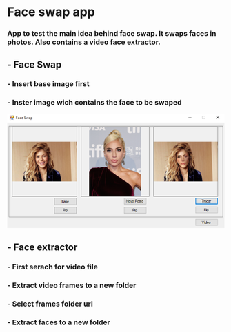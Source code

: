 # Face swap app

### App to test the main idea behind face swap. It swaps faces in photos. Also contains a video face extractor.

## - Face Swap
### - Insert base image first
### - Inster image wich contains the face to be swaped

![alt text](https://github.com/marcelopgama/Face-Swap/blob/master/Captura%20de%20Tela%20(2).png)

## - Face extractor
### - First serach for video file
### - Extract video frames to a new folder
### - Select frames folder url
### - Extract faces to a new folder



